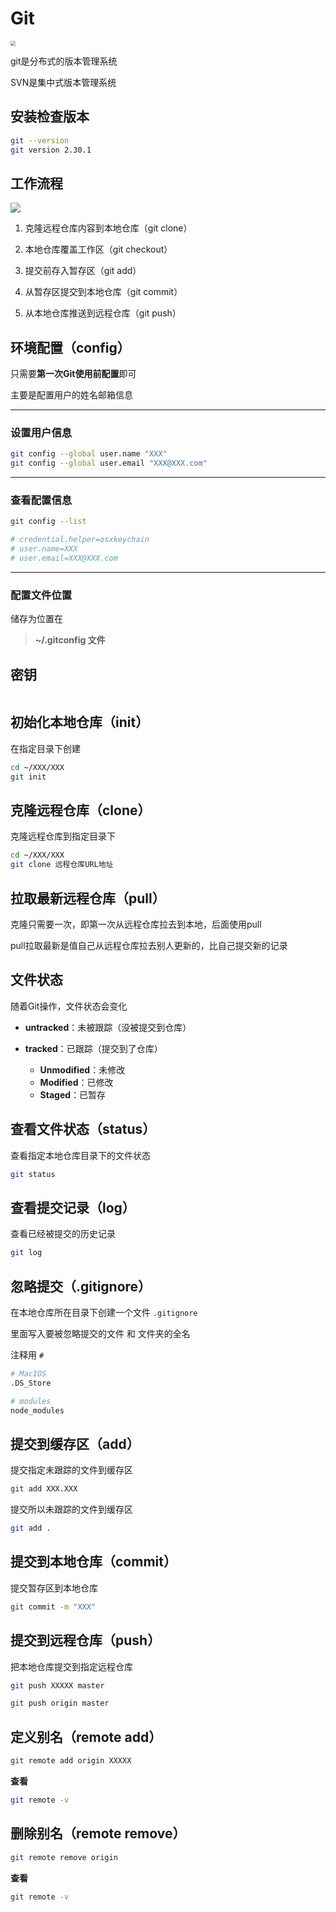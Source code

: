 # Git

<img src="https://cdn-ssl-devio-img.classmethod.jp/wp-content/uploads/2019/08/eyecatch_git-960x504.png" style="zoom:50%;" />

git是分布式的版本管理系统

SVN是集中式版本管理系统



## 安装检查版本

```bash
git --version
git version 2.30.1
```





## 工作流程

![](https://img-blog.csdn.net/2018040822103495?watermark/2/text/aHR0cHM6Ly9ibG9nLmNzZG4ubmV0L3ZpZXdzb25pY2s=/font/5a6L5L2T/fontsize/400/fill/I0JBQkFCMA==/dissolve/70)

1. 克隆远程仓库内容到本地仓库（git clone）

2. 本地仓库覆盖工作区（git checkout）

3. 提交前存入暂存区（git add）
4. 从暂存区提交到本地仓库（git commit）
5. 从本地仓库推送到远程仓库（git push）





## 环境配置（config）

只需要**第一次Git使用前配置**即可

主要是配置用户的姓名邮箱信息

---

### 设置用户信息

```bash
git config --global user.name "XXX"
git config --global user.email "XXX@XXX.com"
```

---

### 查看配置信息

```bash
git config --list

# credential.helper=osxkeychain
# user.name=XXX
# user.email=XXX@XXX.com
```

---

### 配置文件位置

储存为位置在

> **~/.gitconfig 文件** 





## 密钥

```bash

```





## 初始化本地仓库（init）

在指定目录下创建

```bash
cd ~/XXX/XXX
git init
```





## 克隆远程仓库（clone）

克隆远程仓库到指定目录下

```bash
cd ~/XXX/XXX
git clone 远程仓库URL地址
```





## 拉取最新远程仓库（pull）

克隆只需要一次，即第一次从远程仓库拉去到本地，后面使用pull

pull拉取最新是值自己从远程仓库拉去别人更新的，比自己提交新的记录





## 文件状态

随着Git操作，文件状态会变化

- **untracked**：未被跟踪（没被提交到仓库）

- **tracked**：已跟踪（提交到了仓库）
  - **Unmodified**：未修改
  - **Modified**：已修改
  - **Staged**：已暂存



## 查看文件状态（status）

查看指定本地仓库目录下的文件状态

```bash
git status
```





## 查看提交记录（log）

查看已经被提交的历史记录

```bash
git log
```





## 忽略提交（.gitignore）

在本地仓库所在目录下创建一个文件 `.gitignore`

里面写入要被忽略提交的文件 和 文件夹的全名

注释用 `#`

```bash
# MacIOS
.DS_Store

# modules
node_modules
```





## 提交到缓存区（add）

提交指定未跟踪的文件到缓存区

```bash
git add XXX.XXX
```

提交所以未跟踪的文件到缓存区

```bash
git add .
```





## 提交到本地仓库（commit）

提交暂存区到本地仓库

```bash
git commit -m "XXX"
```





## 提交到远程仓库（push）

把本地仓库提交到指定远程仓库

```bash
git push XXXXX master
```

```bash
git push origin master
```





## 定义别名（remote add）

```bash
git remote add origin XXXXX
```

**查看**

```bash
git remote -v
```



## 删除别名（remote remove）

```bash
git remote remove origin
```

**查看**

```bash
git remote -v
```

